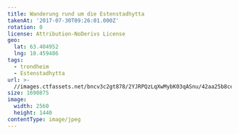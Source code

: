 ```yaml
---
title: Wanderung rund um die Estenstadhytta
takenAt: '2017-07-30T09:26:01.000Z'
rotation: 0
license: Attribution-NoDerivs License
geo:
  lat: 63.404952
  lng: 10.459486
tags:
  - trondheim
  - Estenstadhytta
url: >-
  //images.ctfassets.net/bncv3c2gt878/2YJRPQzLqXwMybK03qASnu/42aa25b8ce3a0e4fbfedc0432bd3f3c0/wanderung-rund-um-die-estenstadhytta_35871570060_o
size: 1690875
image:
  width: 2560
  height: 1440
contentType: image/jpeg
---
```


